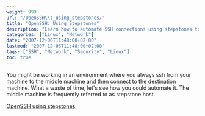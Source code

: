 ```yaml
---
weight: 999
url: "/OpenSSH\\:_using_stepstones/"
title: "OpenSSH: Using Stepstones"
description: "Learn how to automate SSH connections using stepstones to save time when connecting through intermediary hosts."
categories: ["Linux", "Network"]
date: "2007-12-06T11:48:00+02:00"
lastmod: "2007-12-06T11:48:00+02:00"
tags: ["SSH", "Network", "Security", "Linux"]
toc: true
---
```


You might be working in an environment where you always ssh from your machine to the middle machine and then connect to the destination machine. What a waste of time, let's see how you could automate it. The middle machine is frequently referred to as stepstone host.

[OpenSSH using stepstones](/pdf/openssh_using_stepstones.pdf)
